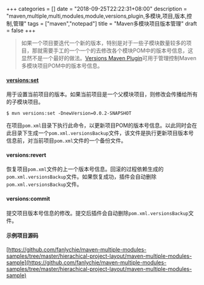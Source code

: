 +++
categories = []
date = "2018-09-25T22:22:31+08:00"
description = "maven,multiple,multi,modules,module,versions,plugin,多模块,项目,版本,控制,管理"
tags = ["maven","notepad"]
title = "Maven多模块项目版本管理"
draft = false
+++

> 如果一个项目要迭代一个新的版本，特别是对于一些子模块数量较多的项目，那就需要手工的一个一个的去修改各个模块POM中的版本号信息，这显然不是一个最好的做法。[Versions Maven Plugin](https://www.mojohaus.org/versions-maven-plugin/index.html)可用于管理控制Maven多模块项目POM中的版本号信息。

<!--more-->

#### [versions:set](https://www.mojohaus.org/versions-maven-plugin/set-mojo.html)

用于设置当前项目的版本。如果当前项目是一个父模块项目，则修改会传播给所有的子模块项目。

```
$ mvn versions:set -DnewVersion=0.0.2-SNAPSHOT
```

在项目`pom.xml`目录下执行此命令，以更新项目POM的版本号信息。以此同时会在此目录下生成一个`pom.xml.versionsBackup`文件，该文件是执行更新项目版本号信息前，对当前项目`pom.xml`文件的一个备份文件。

#### versions:revert

恢复项目`pom.xml`文件的上一个版本号信息。回滚的过程依赖生成的`pom.xml.versionsBackup`文件。如果恢复成功，插件会自动删除`pom.xml.versionsBackup`文件。

#### versions:commit

提交项目版本号信息的修改。提交后插件会自动删除`pom.xml.versionsBackup`文件。

#### 示例项目源码

[https://github.com/fanlychie/maven-multiple-modules-samples/tree/master/hierachical-project-layout/maven-multiple-modules-sample](https://github.com/fanlychie/maven-multiple-modules-samples/tree/master/hierachical-project-layout/maven-multiple-modules-sample)